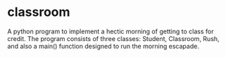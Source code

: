# classroom
A python program to implement a hectic morning of getting to class for credit. The program consists of three classes: Student, Classroom, Rush, and also a main() function designed to run the morning escapade. 
